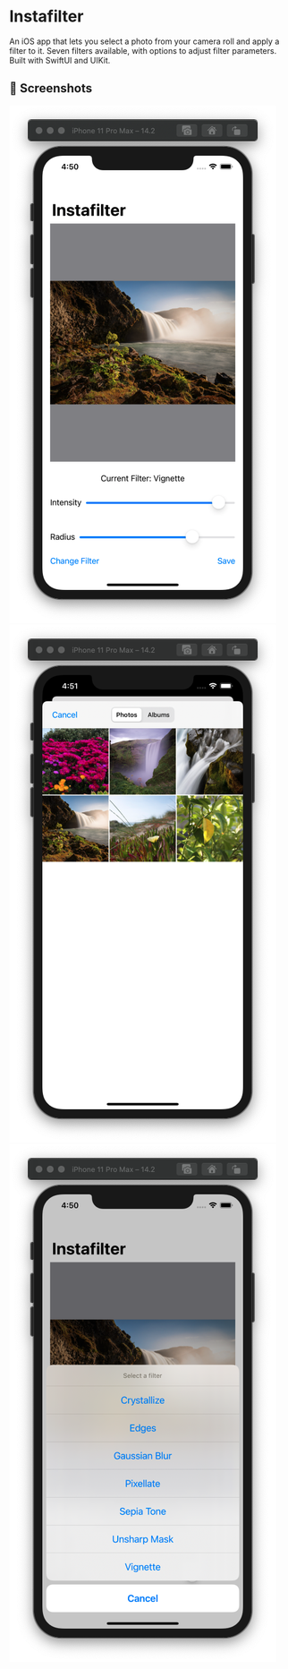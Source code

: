 # Instafilter

An iOS app that lets you select a photo from your camera roll and apply a filter to it. 
Seven filters available, with options to adjust filter parameters.
Built with SwiftUI and UIKit.

## 📸 Screenshots

![Instafilter Screenshot 01](./docs/instafilter01.png)
![Instafilter Screenshot 02](./docs/instafilter02.png)
![Instafilter Screenshot 03](./docs/instafilter03.png)
